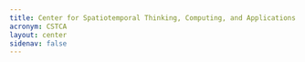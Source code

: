 ```yaml
---
title: Center for Spatiotemporal Thinking, Computing, and Applications (CSTCA)
acronym: CSTCA
layout: center
sidenav: false
---
```

